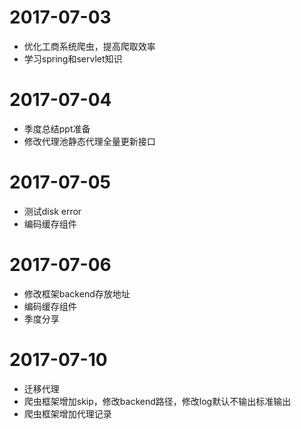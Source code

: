 # 2017-07-03
+ 优化工商系统爬虫，提高爬取效率
+ 学习spring和servlet知识

# 2017-07-04
+ 季度总结ppt准备
+ 修改代理池静态代理全量更新接口

# 2017-07-05
+ 测试disk error
+ 编码缓存组件

# 2017-07-06
+ 修改框架backend存放地址
+ 编码缓存组件
+ 季度分享

# 2017-07-10
+ 迁移代理
+ 爬虫框架增加skip，修改backend路径，修改log默认不输出标准输出
+ 爬虫框架增加代理记录

